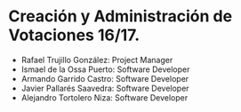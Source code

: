 <h1>Creación y Administración de Votaciones 16/17.</h1>
<ul>
<li>Rafael Trujillo González: Project Manager</li>
<li>Ismael de la Ossa Puerto: Software Developer</li>
<li>Armando Garrido Castro: Software Developer</li>
<li>Javier Pallarés Saavedra: Software Developer</li>
<li>Alejandro Tortolero Niza: Software Developer</li>

</ul>
